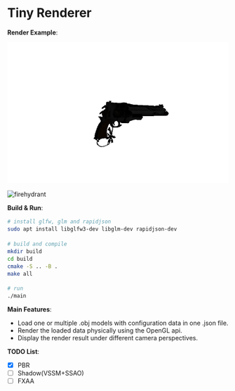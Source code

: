 # Tiny Renderer

**Render Example**:

![gun](https://github.com/Zhytou/tinyrenderer/blob/main/example/gun.gif)

![firehydrant](./example/firehydrant.gif)

**Build & Run**:

```bash
# install glfw, glm and rapidjson
sudo apt install libglfw3-dev libglm-dev rapidjson-dev

# build and compile
mkdir build
cd build
cmake -S .. -B .
make all

# run
./main
```

**Main Features**:

- Load one or multiple .obj models with configuration data in one .json file.
- Render the loaded data physically using the OpenGL api.
- Display the render result under different camera perspectives.

**TODO List**:

- [x] PBR
- [ ] Shadow(VSSM+SSAO)
- [ ] FXAA
